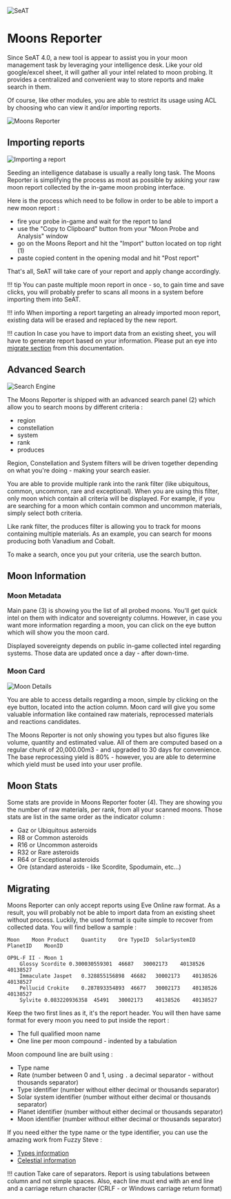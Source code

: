 ![SeAT](https://i.imgur.com/aPPOxSK.png)

# Moons Reporter

Since SeAT 4.0, a new tool is appear to assist you in your moon management task by leveraging your intelligence desk.
Like your old google/excel sheet, it will gather all your intel related to moon probing.
It provides a centralized and convenient way to store reports and make search in them.

Of course, like other modules, you are able to restrict its usage using ACL by choosing who can view it and/or importing reports.

![Moons Reporter](../img/moons_reporter.png)

## Importing reports

![Importing a report](../img/moons_reporter_import.png)

Seeding an intelligence database is usually a really long task. The Moons Reporter is simplifying the process as most as possible by asking your raw moon report collected by the in-game moon probing interface.

Here is the process which need to be follow in order to be able to import a new moon report :

  - fire your probe in-game and wait for the report to land
  - use the "Copy to Clipboard" button from your "Moon Probe and Analysis" window 
  - go on the Moons Report and hit the "Import" button located on top right (1)
  - paste copied content in the opening modal and hit "Post report"

That's all, SeAT will take care of your report and apply change accordingly.

!!! tip
    You can paste multiple moon report in once - so, to gain time and save clicks, you will probably prefer to scans all moons in a system before importing them into SeAT.

!!! info
    When importing a report targeting an already imported moon report, existing data will be erased and replaced by the new report.

!!! caution
    In case you have to import data from an existing sheet, you will have to generate report based on your information.
    Please put an eye into [migrate section](#migrating) from this documentation.

## Advanced Search

![Search Engine](../img/moons_reporter_search.png)

The Moons Reporter is shipped with an advanced search panel (2) which allow you to search moons by different criteria :

  - region
  - constellation
  - system
  - rank
  - produces

Region, Constellation and System filters will be driven together depending on what you're doing - making your search easier.

You are able to provide multiple rank into the rank filter (like ubiquitous, common, uncommon, rare and exceptional).
When you are using this filter, only moon which contain all criteria will be displayed.
For example, if you are searching for a moon which contain common and uncommon materials, simply select both criteria.

Like rank filter, the produces filter is allowing you to track for moons containing multiple materials.
As an example, you can search for moons producing both Vanadium and Cobalt.

To make a search, once you put your criteria, use the search button.

## Moon Information

### Moon Metadata

Main pane (3) is showing you the list of all probed moons. You'll get quick intel on them with indicator and sovereignty columns.
However, in case you want more information regarding a moon, you can click on the eye button which will show you the moon card.

Displayed sovereignty depends on public in-game collected intel regarding systems. Those data are updated once a day - after down-time.

### Moon Card

![Moon Details](../img/moons_reporter_details.png)

You are able to access details regarding a moon, simple by clicking on the eye button, located into the action column.
Moon card will give you some valuable information like contained raw materials, reprocessed materials and reactions candidates.

The Moons Reporter is not only showing you types but also figures like volume, quantity and estimated value.
All of them are computed based on a regular chunk of 20,000.00m3 - and upgraded to 30 days for convenience.
The base reprocessing yield is 80% - however, you are able to determine which yield must be used into your user profile.

## Moon Stats

Some stats are provide in Moons Reporter footer (4). They are showing you the number of raw materials, per rank, from all your scanned moons.
Those stats are list in the same order as the indicator column :

  - Gaz or Ubiquitous asteroids
  - R8 or Common asteroids
  - R16 or Uncommon asteroids
  - R32 or Rare asteroids
  - R64 or Exceptional asteroids
  - Ore (standard asteroids - like Scordite, Spodumain, etc...)

## Migrating

Moons Reporter can only accept reports using Eve Online raw format. As a result, you will probably not be able to import data from an existing sheet without process.
Luckily, the used format is quite simple to recover from collected data. You will find bellow a sample :

```
Moon	Moon Product	Quantity	Ore TypeID	SolarSystemID	PlanetID	MoonID

OP9L-F II - Moon 1
	Glossy Scordite	0.300030559301	46687	30002173	40138526	40138527
	Immaculate Jaspet	0.328855156898	46682	30002173	40138526	40138527
	Pellucid Crokite	0.287893354893	46677	30002173	40138526	40138527
	Sylvite	0.083220936358	45491	30002173	40138526	40138527
```

Keep the two first lines as it, it's the report header.
You will then have same format for every moon you need to put inside the report :

  - The full qualified moon name
  - One line per moon compound - indented by a tabulation

Moon compound line are built using :

  - Type name
  - Rate (number between 0 and 1, using `.` a decimal separator - without thousands separator)
  - Type identifier (number without either decimal or thousands separator)
  - Solar system identifier (number without either decimal or thousands separator)
  - Planet identifier (number without either decimal or thousands separator)
  - Moon identifier (number without either decimal or thousands separator)

If you need either the type name or the type identifier, you can use the amazing work from Fuzzy Steve :
- [Types information](https://www.fuzzwork.co.uk/dump/latest/invTypes.csv.bz2)
- [Celestial information](https://www.fuzzwork.co.uk/dump/latest/mapDenormalize.csv.bz2)

!!! caution
    Take care of separators. Report is using tabulations between column and not simple spaces.
    Also, each line must end with an end line and a carriage return character (CRLF - or Windows carriage return format)
